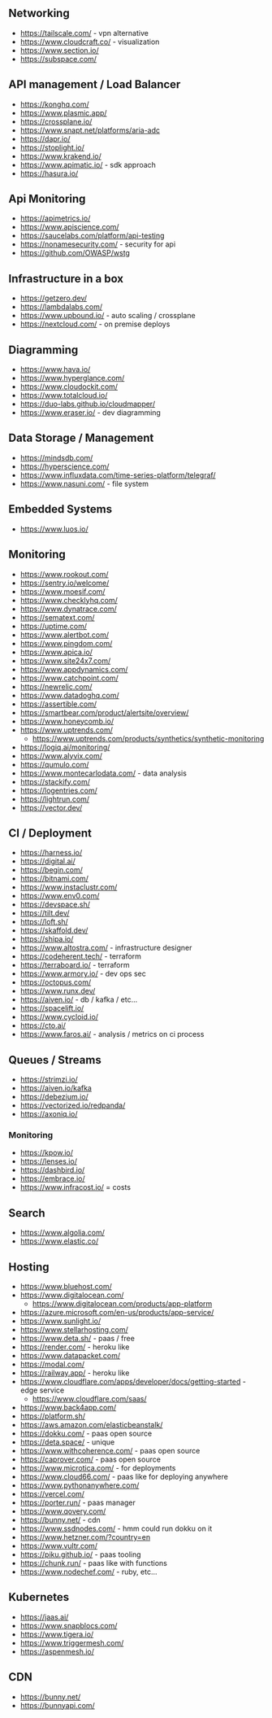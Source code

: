 ## Networking

- https://tailscale.com/ - vpn alternative
- https://www.cloudcraft.co/ - visualization
- https://www.section.io/
- https://subspace.com/

## API management / Load Balancer

- https://konghq.com/
- https://www.plasmic.app/
- https://crossplane.io/
- https://www.snapt.net/platforms/aria-adc
- https://dapr.io/
- https://stoplight.io/
- https://www.krakend.io/
- https://www.apimatic.io/ - sdk approach
- https://hasura.io/

## Api Monitoring

- https://apimetrics.io/
- https://www.apiscience.com/
- https://saucelabs.com/platform/api-testing
- https://nonamesecurity.com/ - security for api
- https://github.com/OWASP/wstg

## Infrastructure in a box

- https://getzero.dev/
- https://lambdalabs.com/
- https://www.upbound.io/ - auto scaling / crossplane
- https://nextcloud.com/ - on premise deploys

## Diagramming

- https://www.hava.io/
- https://www.hyperglance.com/
- https://www.cloudockit.com/
- https://www.totalcloud.io/
- https://duo-labs.github.io/cloudmapper/
- https://www.eraser.io/ - dev diagramming


## Data Storage / Management

- https://mindsdb.com/
- https://hyperscience.com/
- https://www.influxdata.com/time-series-platform/telegraf/
- https://www.nasuni.com/ - file system

## Embedded Systems

- https://www.luos.io/

## Monitoring

- https://www.rookout.com/
- https://sentry.io/welcome/
- https://www.moesif.com/
- https://www.checklyhq.com/
- https://www.dynatrace.com/
- https://sematext.com/
- https://uptime.com/
- https://www.alertbot.com/
- https://www.pingdom.com/
- https://www.apica.io/
- https://www.site24x7.com/
- https://www.appdynamics.com/
- https://www.catchpoint.com/
- https://newrelic.com/
- https://www.datadoghq.com/
- https://assertible.com/
- https://smartbear.com/product/alertsite/overview/
- https://www.honeycomb.io/
- https://www.uptrends.com/
  - https://www.uptrends.com/products/synthetics/synthetic-monitoring
- https://logiq.ai/monitoring/
- https://www.alyvix.com/
- https://qumulo.com/
- https://www.montecarlodata.com/ - data analysis
- https://stackify.com/
- https://logentries.com/
- https://lightrun.com/
- https://vector.dev/

## CI / Deployment

- https://harness.io/
- https://digital.ai/
- https://begin.com/
- https://bitnami.com/
- https://www.instaclustr.com/
- https://www.env0.com/
- https://devspace.sh/
- https://tilt.dev/
- https://loft.sh/
- https://skaffold.dev/
- https://shipa.io/
- https://www.altostra.com/ - infrastructure designer
- https://codeherent.tech/ - terraform
- https://terraboard.io/ - terraform
- https://www.armory.io/ - dev ops sec
- https://octopus.com/
- https://www.runx.dev/
- https://aiven.io/ - db / kafka / etc...
- https://spacelift.io/
- https://www.cycloid.io/
- https://cto.ai/
- https://www.faros.ai/ - analysis / metrics on ci process

## Queues / Streams

- https://strimzi.io/
- https://aiven.io/kafka
- https://debezium.io/
- https://vectorized.io/redpanda/
- https://axoniq.io/

### Monitoring

- https://kpow.io/
- https://lenses.io/
- https://dashbird.io/
- https://embrace.io/
- https://www.infracost.io/ = costs

## Search

- https://www.algolia.com/
- https://www.elastic.co/

## Hosting

- https://www.bluehost.com/
- https://www.digitalocean.com/
  - https://www.digitalocean.com/products/app-platform
- https://azure.microsoft.com/en-us/products/app-service/
- https://www.sunlight.io/
- https://www.stellarhosting.com/
- https://www.deta.sh/ - paas / free
- https://render.com/ - heroku like
- https://www.datapacket.com/
- https://modal.com/
- https://railway.app/ - heroku like
- https://www.cloudflare.com/apps/developer/docs/getting-started - edge service
  - https://www.cloudflare.com/saas/
- https://www.back4app.com/
- https://platform.sh/
- https://aws.amazon.com/elasticbeanstalk/
- https://dokku.com/ - paas open source
- https://deta.space/ - unique
- https://www.withcoherence.com/ - paas open source
- https://caprover.com/ - paas open source
- https://www.microtica.com/ - for deployments
- https://www.cloud66.com/ - paas like for deploying anywhere
- https://www.pythonanywhere.com/
- https://vercel.com/
- https://porter.run/ - paas manager
- https://www.qovery.com/
- https://bunny.net/ - cdn
- https://www.ssdnodes.com/ - hmm could run dokku on it
- https://www.hetzner.com/?country=en
- https://www.vultr.com/
- https://piku.github.io/ - paas tooling
- https://chunk.run/ - paas like with functions
- https://www.nodechef.com/ - ruby, etc...

## Kubernetes

- https://jaas.ai/
- https://www.snapblocs.com/
- https://www.tigera.io/
- https://www.triggermesh.com/
- https://aspenmesh.io/

## CDN

- https://bunny.net/
- https://bunnyapi.com/
